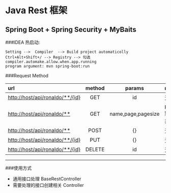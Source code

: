 Java Rest 框架
=================
Spring Boot + Spring Security + MyBaits
-----------------------------

###IDEA 热启动:

```
Setting -->  Compiler  --> Build project automaticolly
Ctrl+Alt+Shift+/ --> Registry --> 勾选compiler.automake.allow.when.app.running 
program argument: mvn spring-boot:run
```

###Request Method

|     url    | method | params |remark|
| :---- | :-----: | :----: |:----|
|<http://host/api/ronaldo/**/{id}>|GET|id|无|
|<http://host/api/ronaldo/**>|GET|name,page,pagesize|pagesize 默认10, 非必传|
|<http://host/api/ronaldo/**>|POST|{}|无|
|<http://host/api/ronaldo/**/{id}>|PUT|{}|无|
|<http://host/api/ronaldo/**/{id}>|DELETE|id|无|
----------------------------


###使用方式
* 通用接口处理 BaseRestController
* 需要处理的接口创建相关 Controller
